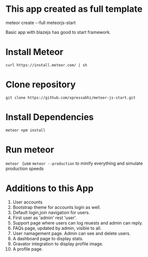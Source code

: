 # This app created as full template

meteor create --full meteorjs-start

Basic app with blazejs has good to start framework.

# Install Meteor
```curl https://install.meteor.com/ | sh```

# Clone repository
```git clone https://github.com/xpressabhi/meteor-js-start.git```

# Install Dependencies
```meteor npm install```

# Run meteor
```meteor ```
(use ```meteor --production``` to minify everything and simulate production speeds


# Additions to this App

1. User accounts
2. Bootstrap theme for accounts login as well.
3. Default login,join navigation for users.
4. First user as 'admin' rest 'user'.
5. Support page where users can log reuests and admin can reply.
6. FAQs page, updated by admin, visible to all.
7. User namagement page. Admin can see and delete users.
8. A dashboard page to display stats.
9. Gravator integration to display profile image.
10. A profile page.
